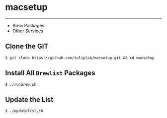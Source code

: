 # macsetup
---

- Brew Packages
- Other Services 

## Clone the GIT

    $ git clone https://github.com/tuliplab/macsetup.git && cd macsetup  
  
## Install All `Brewlist` Packages

    $ ./runbrew.sh
    
## Update the List

    $ ./updatelist.sh
  

